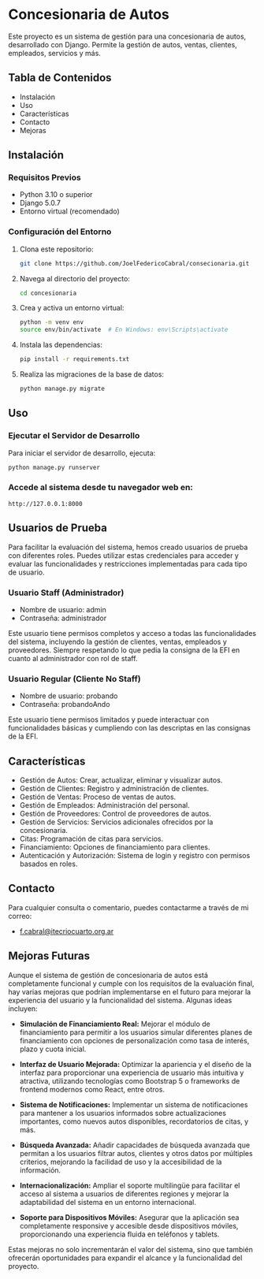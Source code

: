 # Concesionaria de Autos

Este proyecto es un sistema de gestión para una concesionaria de autos, desarrollado con Django. Permite la gestión de autos, ventas, clientes, empleados, servicios y más.

## Tabla de Contenidos

- Instalación
- Uso
- Características
- Contacto
- Mejoras

## Instalación

### Requisitos Previos

- Python 3.10 o superior
- Django 5.0.7
- Entorno virtual (recomendado)

### Configuración del Entorno

1. Clona este repositorio:

    ```bash
    git clone https://github.com/JoelFedericoCabral/consecionaria.git
    ```

2. Navega al directorio del proyecto:

    ```bash
    cd concesionaria
    ```

3. Crea y activa un entorno virtual:

    ```bash
    python -m venv env
    source env/bin/activate  # En Windows: env\Scripts\activate
    ```

4. Instala las dependencias:

    ```bash
    pip install -r requirements.txt
    ```

5. Realiza las migraciones de la base de datos:

    ```bash
    python manage.py migrate
    ```


## Uso

### Ejecutar el Servidor de Desarrollo

Para iniciar el servidor de desarrollo, ejecuta:

```bash
python manage.py runserver
```


### Accede al sistema desde tu navegador web en:

    http://127.0.0.1:8000


## Usuarios de Prueba
Para facilitar la evaluación del sistema, hemos creado usuarios de prueba con diferentes roles. Puedes utilizar estas credenciales para acceder y evaluar las funcionalidades y restricciones implementadas para cada tipo de usuario.

### Usuario Staff (Administrador)
- Nombre de usuario: admin
- Contraseña: administrador


Este usuario tiene permisos completos y acceso a todas las funcionalidades del sistema, incluyendo la gestión de clientes, ventas, empleados y proveedores. Siempre respetando lo que pedia la consigna de la EFI en cuanto al administrador con rol de staff.


### Usuario Regular (Cliente No Staff)
- Nombre de usuario: probando
- Contraseña: probandoAndo


Este usuario tiene permisos limitados y puede interactuar con funcionalidades básicas y cumpliendo con las descriptas en las consignas de la EFI.


## Características
- Gestión de Autos: Crear, actualizar, eliminar y visualizar autos.
- Gestión de Clientes: Registro y administración de clientes.
- Gestión de Ventas: Proceso de ventas de autos.
- Gestión de Empleados: Administración del personal.
- Gestión de Proveedores: Control de proveedores de autos.
- Gestión de Servicios: Servicios adicionales ofrecidos por la concesionaria.
- Citas: Programación de citas para servicios.
- Financiamiento: Opciones de financiamiento para clientes.
- Autenticación y Autorización: Sistema de login y registro con permisos basados en roles.


## Contacto
Para cualquier consulta o comentario, puedes contactarme a través de mi correo: 
- f.cabral@itecriocuarto.org.ar


## Mejoras Futuras

Aunque el sistema de gestión de concesionaria de autos está completamente funcional y cumple con los requisitos de la evaluación final, hay varias mejoras que podrían implementarse en el futuro para mejorar la experiencia del usuario y la funcionalidad del sistema. Algunas ideas incluyen:

- **Simulación de Financiamiento Real:** Mejorar el módulo de financiamiento para permitir a los usuarios simular diferentes planes de financiamiento con opciones de personalización como tasa de interés, plazo y cuota inicial.

- **Interfaz de Usuario Mejorada:** Optimizar la apariencia y el diseño de la interfaz para proporcionar una experiencia de usuario más intuitiva y atractiva, utilizando tecnologías como Bootstrap 5 o frameworks de frontend modernos como React, entre otros. 

- **Sistema de Notificaciones:** Implementar un sistema de notificaciones para mantener a los usuarios informados sobre actualizaciones importantes, como nuevos autos disponibles, recordatorios de citas, y más.

- **Búsqueda Avanzada:** Añadir capacidades de búsqueda avanzada que permitan a los usuarios filtrar autos, clientes y otros datos por múltiples criterios, mejorando la facilidad de uso y la accesibilidad de la información.

- **Internacionalización:** Ampliar el soporte multilingüe para facilitar el acceso al sistema a usuarios de diferentes regiones y mejorar la adaptabilidad del sistema en un entorno internacional.

- **Soporte para Dispositivos Móviles:** Asegurar que la aplicación sea completamente responsive y accesible desde dispositivos móviles, proporcionando una experiencia fluida en teléfonos y tablets.

Estas mejoras no solo incrementarán el valor del sistema, sino que también ofrecerán oportunidades para expandir el alcance y la funcionalidad del proyecto.
